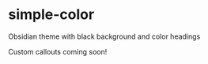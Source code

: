 ﻿# simple-color

Obsidian theme with black background and color headings

Custom callouts coming soon!